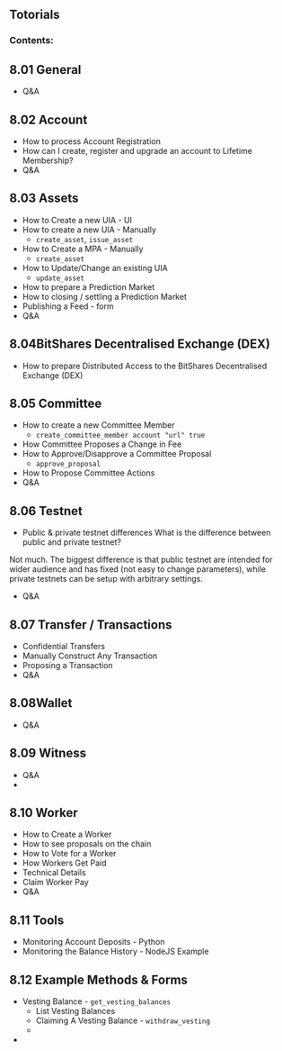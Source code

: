 ## Totorials
### Contents:

## 8.01 General
- Q&A

## 8.02 Account 
- How to process Account Registration
- How can I create, register and upgrade an account to Lifetime Membership?
- Q&A

## 8.03 Assets
- How to Create a new UIA - UI
- How to create a new UIA - Manually
   - `create_asset`, `issue_asset`   
- How to Create a MPA - Manually
   - `create_asset`
- How to Update/Change an existing UIA
   - `update_asset`
- How to prepare a Prediction Market
- How to closing / settling a Prediction Market
- Publishing a Feed - form
- Q&A

## 8.04BitShares Decentralised Exchange (DEX)
- How to prepare Distributed Access to the BitShares Decentralised Exchange (DEX)

## 8.05 Committee
- How to create a new Committee Member
   - `create_committee_member account "url" true`
- How Committee Proposes a Change in Fee
- How to Approve/Disapprove a Committee Proposal
   - `approve_proposal`
- How to Propose Committee Actions
- Q&A

## 8.06 Testnet
- Public & private testnet differences
What is the difference between public and private testnet?

Not much. The biggest difference is that public testnet are intended for wider audience and has fixed (not easy to change parameters), while private testnets can be setup with arbitrary settings.
- Q&A


## 8.07 Transfer / Transactions
- Confidential Transfers
- Manually Construct Any Transaction
- Proposing a Transaction
- Q&A


## 8.08Wallet
- Q&A

## 8.09 Witness
- Q&A
- 

## 8.10 Worker

- How to Create a Worker
- How to see proposals on the chain
- How to Vote for a Worker
- How Workers Get Paid
- Technical Details
- Claim Worker Pay
- Q&A


## 8.11 Tools
- Monitoring Account Deposits -  Python
- Monitoring the Balance History - NodeJS Example

## 8.12 Example Methods & Forms

- Vesting Balance -  `get_vesting_balances`
   - List Vesting Balances
   - Claiming A Vesting Balance - `withdraw_vesting`
   - 
-

